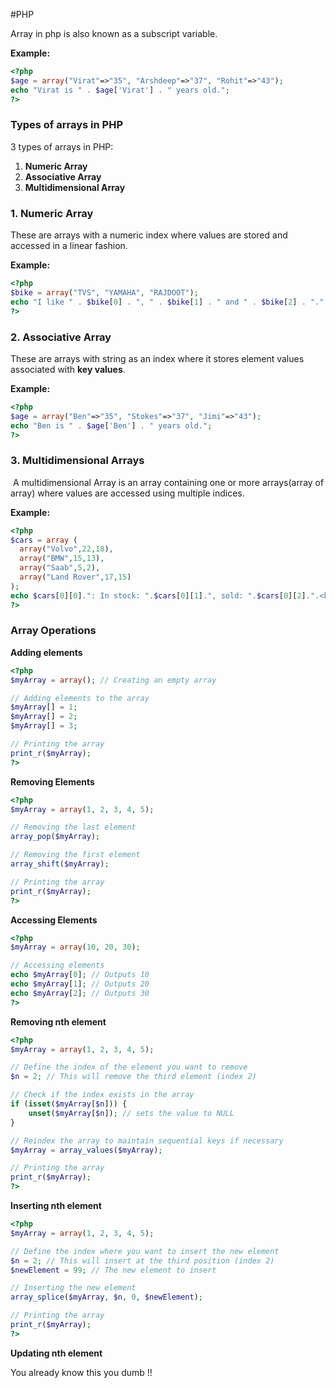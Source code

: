 #PHP 

Array in php is also known as a subscript variable.

**Example:**

```php
<?php
$age = array("Virat"=>"35", "Arshdeep"=>"37", "Rohit"=>"43");
echo "Virat is " . $age['Virat'] . " years old.";
?>
```

### Types of arrays in PHP
3 types of arrays in PHP:
1. **Numeric Array**
2. **Associative Array**
3. **Multidimensional Array**

### 1. Numeric Array

These are arrays with a numeric index where values are stored and accessed in a linear fashion. 

**Example:**

```php
<?php
$bike = array("TVS", "YAMAHA", "RAJDOOT");
echo "I like " . $bike[0] . ", " . $bike[1] . " and " . $bike[2] . ".";
?>
```

### **2. Associative Array**

These are arrays with string as an index where it stores element values associated with **key values**.

**Example:**

```php
<?php
$age = array("Ben"=>"35", "Stokes"=>"37", "Jimi"=>"43");
echo "Ben is " . $age['Ben'] . " years old.";
?>
```

### **3. Multidimensional Arrays**

 A multidimensional Array is an array containing one or more arrays(array of array) where values are accessed using multiple indices.

**Example:**

```php
<?php
$cars = array (
  array("Volvo",22,18),
  array("BMW",15,13),
  array("Saab",5,2),
  array("Land Rover",17,15)
);
echo $cars[0][0].": In stock: ".$cars[0][1].", sold: ".$cars[0][2].".<br>";
?>
```

### **Array Operations**

**Adding elements**
```php
<?php
$myArray = array(); // Creating an empty array

// Adding elements to the array
$myArray[] = 1;
$myArray[] = 2;
$myArray[] = 3;

// Printing the array
print_r($myArray);
?>

```

**Removing Elements**

```php
<?php
$myArray = array(1, 2, 3, 4, 5);

// Removing the last element
array_pop($myArray);

// Removing the first element
array_shift($myArray);

// Printing the array
print_r($myArray);
?>
```

**Accessing Elements**
```php
<?php
$myArray = array(10, 20, 30);

// Accessing elements
echo $myArray[0]; // Outputs 10
echo $myArray[1]; // Outputs 20
echo $myArray[2]; // Outputs 30
?>
```

**Removing nth element**
```php
<?php
$myArray = array(1, 2, 3, 4, 5);

// Define the index of the element you want to remove
$n = 2; // This will remove the third element (index 2)

// Check if the index exists in the array
if (isset($myArray[$n])) {
    unset($myArray[$n]); // sets the value to NULL
}

// Reindex the array to maintain sequential keys if necessary
$myArray = array_values($myArray);

// Printing the array
print_r($myArray);
?>
```

**Inserting nth element**
```php
<?php
$myArray = array(1, 2, 3, 4, 5);

// Define the index where you want to insert the new element
$n = 2; // This will insert at the third position (index 2)
$newElement = 99; // The new element to insert

// Inserting the new element
array_splice($myArray, $n, 0, $newElement);

// Printing the array
print_r($myArray);
?>

```

**Updating nth element**

You already know this you dumb !!

